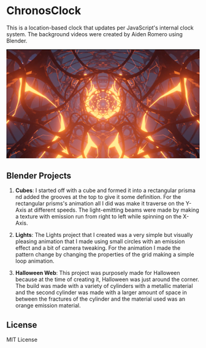 # ChronosClock
 This is a location-based clock that updates per JavaScript's internal clock system. The background videos were created by Aiden Romero using Blender.

 ![Screenshot](Screenshot.png "Chronos Screenshot")


## Blender Projects

1. **Cubes**: I started off with a cube and formed it into a rectangular prisma nd added the grooves at the top to give it some definition. For the rectangular prisms's animation all I did was make it traverse on the Y-Axis at different speeds. The light-emitting beams were made by making a texture with emission run from right to left while spinning on the X-Axis.

2. **Lights**: The Lights project that I created was a very simple but visually pleasing animation that I made using small circles with an emission effect and a bit of camera tweaking. For the animation I made the pattern change by changing the properties of the grid making a simple loop animation.

3. **Halloween Web**: This project was purposely made for Halloween because at the time of creating it, Halloween was just around the corner. The build was made with a variety of cylinders with a metallic material and the second cylinder was made with a larger amount of space in between the fractures of the cylinder and the material used was an orange emission material.

## License

MIT License
